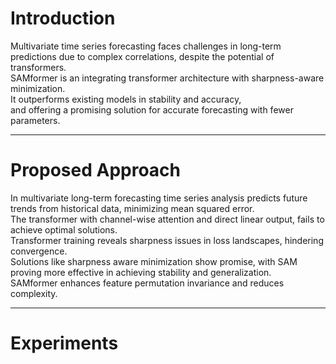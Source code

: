 # Introduction

Multivariate time series forecasting faces challenges in long-term predictions due to complex correlations, despite the potential of transformers.<br/>
SAMformer is an integrating transformer architecture with sharpness-aware minimization.<br/>
It outperforms existing models in stability and accuracy,
<br/> and offering a promising solution for accurate forecasting with fewer parameters.

-------------------------

#  Proposed Approach

 In multivariate long-term forecasting time series analysis predicts future trends from historical data, minimizing mean squared error. <br/>
 The transformer with channel-wise attention and direct linear output, fails to achieve optimal solutions. <br/>
 Transformer training reveals sharpness issues in loss landscapes, hindering convergence. <br/>
 Solutions like sharpness aware minimization show promise, with SAM proving more effective in achieving stability and generalization. <br/>
 SAMformer enhances feature permutation invariance and reduces complexity.

------------------------

# Experiments


 
